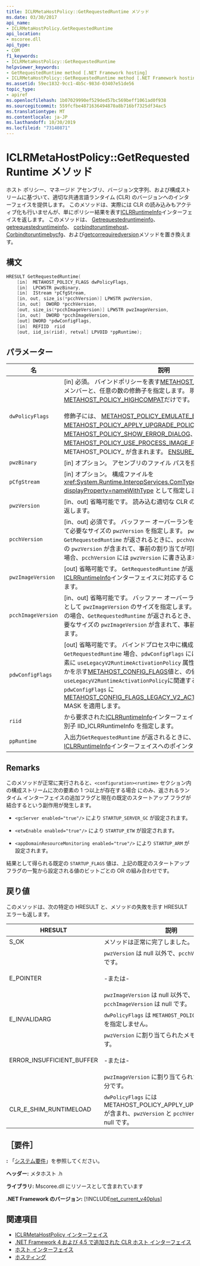 ```yaml
---
title: ICLRMetaHostPolicy::GetRequestedRuntime メソッド
ms.date: 03/30/2017
api_name:
- ICLRMetaHostPolicy.GetRequestedRuntime
api_location:
- mscoree.dll
api_type:
- COM
f1_keywords:
- ICLRMetaHostPolicy::GetRequestedRuntime
helpviewer_keywords:
- GetRequestedRuntime method [.NET Framework hosting]
- ICLRMetaHostPolicy::GetRequestedRuntime method [.NET Framework hosting]
ms.assetid: 59ec1832-9cc1-4b5c-983d-03407e51de56
topic_type:
- apiref
ms.openlocfilehash: 1b07029990ef529ded57bc569beff1061ad0f938
ms.sourcegitcommit: 559fcfbe4871636494870a8b716bf7325df34ac5
ms.translationtype: MT
ms.contentlocale: ja-JP
ms.lasthandoff: 10/30/2019
ms.locfileid: "73140871"
---
```

# <a name="iclrmetahostpolicygetrequestedruntime-method"></a>ICLRMetaHostPolicy::GetRequestedRuntime メソッド

ホスト ポリシー、マネージド アセンブリ、バージョン文字列、および構成ストリームに基づいて、適切な共通言語ランタイム (CLR) のバージョンへのインターフェイスを提供します。 このメソッドは、実際には CLR の読み込みもアクティブ化も行いませんが、単にポリシー結果を表す[ICLRRuntimeInfo](../../../../docs/framework/unmanaged-api/hosting/iclrruntimeinfo-interface.md)インターフェイスを返します。 このメソッドは、 [Getrequestedruntimeinfo](../../../../docs/framework/unmanaged-api/hosting/getrequestedruntimeinfo-function.md)、 [getrequestedruntimeinfo](../../../../docs/framework/unmanaged-api/hosting/getrequestedruntimeversion-function.md)、 [corbindtoruntimehost](../../../../docs/framework/unmanaged-api/hosting/corbindtoruntimehost-function.md)、 [Corbindtoruntimebycfg](../../../../docs/framework/unmanaged-api/hosting/corbindtoruntimebycfg-function.md)、および[getcorrequiredversion](../../../../docs/framework/unmanaged-api/hosting/getcorrequiredversion-function.md)メソッドを置き換えます。

## <a name="syntax"></a>構文

```cpp
HRESULT GetRequestedRuntime(
    [in]  METAHOST_POLICY_FLAGS dwPolicyFlags,
    [in]  LPCWSTR pwzBinary,
    [in]  IStream *pCfgStream,
    [in, out, size_is(*pcchVersion)] LPWSTR pwzVersion,
    [in, out]  DWORD *pcchVersion,
    [out, size_is(*pcchImageVersion)] LPWSTR pwzImageVersion,
    [in, out]  DWORD *pcchImageVersion,
    [out] DWORD *pdwConfigFlags,
    [in]  REFIID  riid
    [out, iid_is(riid), retval] LPVOID *ppRuntime);
```

## <a name="parameters"></a>パラメーター

|名|説明|
|----------|-----------------|
|`dwPolicyFlags`|[in] 必須。 バインドポリシーを表す[METAHOST_POLICY_FLAGS](../../../../docs/framework/unmanaged-api/hosting/metahost-policy-flags-enumeration.md)列挙体のメンバーと、任意の数の修飾子を指定します。 現在使用できるポリシーは[METAHOST_POLICY_HIGHCOMPAT](../../../../docs/framework/unmanaged-api/hosting/metahost-policy-flags-enumeration.md)だけです。<br /><br /> 修飾子には、 [METAHOST_POLICY_EMULATE_EXE_LAUNCH](../../../../docs/framework/unmanaged-api/hosting/metahost-policy-flags-enumeration.md)、 [METAHOST_POLICY_APPLY_UPGRADE_POLICY](../../../../docs/framework/unmanaged-api/hosting/metahost-policy-flags-enumeration.md)、 [METAHOST_POLICY_SHOW_ERROR_DIALOG](../../../../docs/framework/unmanaged-api/hosting/metahost-policy-flags-enumeration.md)、 [METAHOST_POLICY_USE_PROCESS_IMAGE_PATH](../../../../docs/framework/unmanaged-api/hosting/metahost-policy-flags-enumeration.md)、および METAHOST_POLICY_ が含まれます。 [ENSURE_SKU_SUPPORTED](../../../../docs/framework/unmanaged-api/hosting/metahost-policy-flags-enumeration.md)。|
|`pwzBinary`|[in] オプション。 アセンブリのファイル パスを指定します。|
|`pCfgStream`|[in] オプション。 構成ファイルを <xref:System.Runtime.InteropServices.ComTypes.IStream?displayProperty=nameWithType> として指定します。|
|`pwzVersion`|[in、out] 省略可能です。 読み込む適切な CLR のバージョンを指定するか返します。|
|`pcchVersion`|[in、out] 必須です。 バッファー オーバーランを回避するため、入力として必要なサイズの `pwzVersion` を指定します。 `pwzVersion` が null の場合、`GetRequestedRuntime` が返されるときに、`pcchVersion` には必要なサイズの `pwzVersion` が含まれて、事前の割り当てが可能になります。それ以外の場合、`pcchVersion` には `pwzVersion` に書き込まれる文字数が含まれます。|
|`pwzImageVersion`|[out] 省略可能です。 `GetRequestedRuntime` が返された場合、返される[ICLRRuntimeInfo](../../../../docs/framework/unmanaged-api/hosting/iclrruntimeinfo-interface.md)インターフェイスに対応する CLR バージョンが格納されます。|
|`pcchImageVersion`|[in、out] 省略可能です。 バッファー オーバーランを回避するため、入力として `pwzImageVersion` のサイズを指定します。 `pwzImageVersion` が null の場合、`GetRequestedRuntime` が返されるとき、`pcchImageVersion` には必要なサイズの `pwzImageVersion` が含まれて、事前の割り当てが可能になります。|
|`pdwConfigFlags`|[out] 省略可能です。 バインドプロセス中に構成ファイルを使用する `GetRequestedRuntime` 場合、`pdwConfigFlags` には、 [\<スタートアップ >](../../../../docs/framework/configure-apps/file-schema/startup/startup-element.md)要素に `useLegacyV2RuntimeActivationPolicy` 属性が設定されているかどうかを示す[METAHOST_CONFIG_FLAGS](../../../../docs/framework/unmanaged-api/hosting/metahost-config-flags-enumeration.md)値と、の値が含まれます。属性。 `useLegacyV2RuntimeActivationPolicy`に関連する値を取得するには、`pdwConfigFlags` に[METAHOST_CONFIG_FLAGS_LEGACY_V2_ACTIVATION_POLICY_MASK](../../../../docs/framework/unmanaged-api/hosting/metahost-config-flags-enumeration.md) MASK を適用します。|
|`riid`|から要求された[ICLRRuntimeInfo](../../../../docs/framework/unmanaged-api/hosting/iclrruntimeinfo-interface.md)インターフェイスのインターフェイス識別子 IID_ICLRRuntimeInfo を指定します。|
|`ppRuntime`|入出力`GetRequestedRuntime` が返されるときに、対応する[ICLRRuntimeInfo](../../../../docs/framework/unmanaged-api/hosting/iclrruntimeinfo-interface.md)インターフェイスへのポインターが含まれています。|

## <a name="remarks"></a>Remarks

このメソッドが正常に実行されると、`<configuration><runtime>` セクション内の構成ストリームに次の要素の 1 つ以上が存在する場合 にのみ、返されるランタイム インターフェイスの追加フラグと現在の既定のスタートアップ フラグが結合するという副作用が発生します。

- `<gcServer enabled="true"/>` により `STARTUP_SERVER_GC` が設定されます。

- `<etwEnable enabled="true"/>` により `STARTUP_ETW` が設定されます。

- `<appDomainResourceMonitoring enabled="true"/>` により `STARTUP_ARM` が設定されます。

結果として得られる既定の `STARTUP_FLAGS` 値は、上記の既定のスタートアップ フラグの一覧から設定される値のビットごとの OR の組み合わせです。

## <a name="return-value"></a>戻り値

このメソッドは、次の特定の HRESULT と、メソッドの失敗を示す HRESULT エラーも返します。

|HRESULT|説明|
|-------------|-----------------|
|S_OK|メソッドは正常に完了しました。|
|E_POINTER|`pwzVersion` は null 以外で、`pcchVersion` は null です。<br /><br /> -または-<br /><br /> `pwzImageVersion` は null 以外で、`pcchImageVersion` は null です。|
|E_INVALIDARG|`dwPolicyFlags` は `METAHOST_POLICY_HIGHCOMPAT` を指定しません。|
|ERROR_INSUFFICIENT_BUFFER|`pwzVersion` に割り当てられたメモリが不十分です。<br /><br /> -または-<br /><br /> `pwzImageVersion` に割り当てられたメモリが不十分です。|
|CLR_E_SHIM_RUNTIMELOAD|`dwPolicyFlags` には METAHOST_POLICY_APPLY_UPGRADE_POLICY が含まれ、`pwzVersion` と `pcchVersion` はいずれも null です。|

## <a name="requirements"></a>［要件］

**:** 「[システム要件](../../../../docs/framework/get-started/system-requirements.md)」を参照してください。

**ヘッダー:** メタホスト .h

**ライブラリ:** Mscoree.dll にリソースとして含まれています

**.NET Framework のバージョン:** [!INCLUDE[net_current_v40plus](../../../../includes/net-current-v40plus-md.md)]

## <a name="see-also"></a>関連項目

- [ICLRMetaHostPolicy インターフェイス](../../../../docs/framework/unmanaged-api/hosting/iclrmetahostpolicy-interface.md)
- [.NET Framework 4 および 4.5 で追加された CLR ホスト インターフェイス](../../../../docs/framework/unmanaged-api/hosting/clr-hosting-interfaces-added-in-the-net-framework-4-and-4-5.md)
- [ホスト インターフェイス](../../../../docs/framework/unmanaged-api/hosting/hosting-interfaces.md)
- [ホスティング](../../../../docs/framework/unmanaged-api/hosting/index.md)
